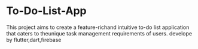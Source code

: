 # To-Do-List-App
This project aims to create a feature-richand intuitive to-do list application that caters to theunique task management requirements of users. develope by flutter,dart,firebase
